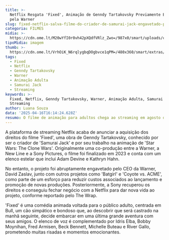 ```yaml
---
title: >-
  Netflix Resgata 'Fixed', Animação de Genndy Tartakovsky Previamente Engavetada
  pela Warner
slug: fixed-netflix-salva-filme-do-criador-de-samurai-jack-engavetado-pela-warner
categoria: FILMES
midia: >-
  https://cdn.ome.lt/M20wYfI0r0vh42pXQdfVRlz_Zwo=/987x0/smart/uploads/conteudo/fotos/OMELETE_CAPA_-_2025-04-16T122544.381.png
tipoMidia: imagem
thumb: >-
  https://cdn.ome.lt/VrhOiK_N6rqlygbqDOgbvce1qPM=/480x360/smart/extras/conteudos/omelete_THUMB_-_2025-04-16T122518.133.png
tags:
  - Fixed
  - Netflix
  - Genndy Tartakovsky
  - Warner
  - Animação Adulta
  - Samurai Jack
  - Streaming
keywords: >-
  Fixed, Netflix, Genndy Tartakovsky, Warner, Animação Adulta, Samurai Jack,
  Streaming
author: Luana Souza
data: '2025-04-16T16:14:24.628Z'
resumo: O filme de animação para adultos chega ao streaming em agosto deste ano.
---
```


A plataforma de streaming Netflix acaba de anunciar a aquisição dos direitos do filme 'Fixed', uma obra de Genndy Tartakovsky, conhecido por ser o criador de 'Samurai Jack' e por seu trabalho na animação de 'Star Wars: The Clone Wars'. Originalmente uma co-produção entre a Warner, a New Line e a Sony Pictures, o filme foi finalizado em 2023 e conta com um elenco estelar que inclui Adam Devine e Kathryn Hahn.

No entanto, o projeto foi abruptamente engavetado pelo CEO da Warner, David Zaslav, junto com outros projetos como 'Batgirl' e 'Coyote vs. ACME', como parte de um esforço para reduzir custos associados ao lançamento e promoção de novas produções. Posteriormente, a Sony recuperou os direitos e conseguiu fechar negócio com a Netflix para dar nova vida ao projeto, conforme reportado pelo The Wrap.

'Fixed' é uma comédia animada voltada para o público adulto, centrada em Bull, um cão simpático e bondoso que, ao descobrir que será castrado na manhã seguinte, decide embarcar em uma última grande aventura com seus amigos. O elenco de voz é complementado por Idris Elba, Bobby Moynihan, Fred Armisen, Beck Bennett, Michelle Buteau e River Gallo, prometendo muitas risadas e momentos emocionantes.
